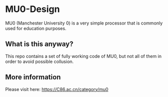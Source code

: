 # MU0-Design
MU0 (Manchester University 0) is a very simple processor that is commonly used for education purposes.

## What is this anyway?
This repo contains a set of fully working code of MU0, but not all of them in order to avoid possible collusion.

## More information
Please visit here: https://C86.ac.cn/category/mu0
